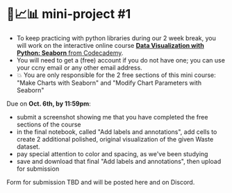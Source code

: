# 🤖📈📊 mini-project #1

- To keep practicing with python libraries during our 2 week break, you will work on the interactive online course [**Data Visualization with Python: Seaborn** from Codecademy](https://www.codecademy.com/learn/data-visualization-with-python-seaborn).
- You will need to get a (free) account if you do not have one; you can use your ccny email or any other email address.
- 💥 You are only responsible for the 2 free sections of this mini course: "Make Charts with Seaborn" and "Modify Chart Parameters with Seaborn"

Due on **Oct. 6th, by 11:59pm**:
- submit a screenshot showing me that you have completed the free sections of the course
- in the final notebook, called "Add labels and annotations", add cells to create 2 additional polished, original visualization of the given Waste dataset.
- pay special attention to color and spacing, as we've been studying
- save and download that final "Add labels and annotations", then upload for submission

Form for submission TBD and will be posted here and on Discord.

